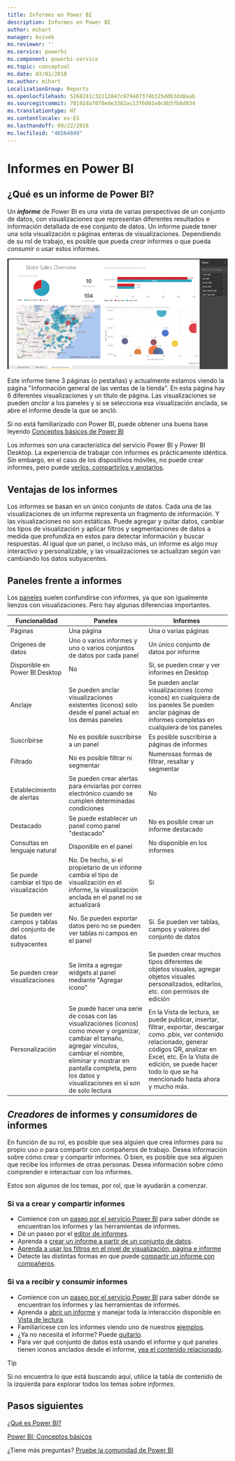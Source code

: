 ```yaml
---
title: Informes en Power BI
description: Informes en Power BI
author: mihart
manager: kvivek
ms.reviewer: ''
ms.service: powerbi
ms.component: powerbi-service
ms.topic: conceptual
ms.date: 03/01/2018
ms.author: mihart
LocalizationGroup: Reports
ms.openlocfilehash: 5268241c32112847c879407374b325dd63dd8aab
ms.sourcegitcommit: 70192daf070ede3382ac13f6001e0c8b5fb8d934
ms.translationtype: HT
ms.contentlocale: es-ES
ms.lasthandoff: 09/22/2018
ms.locfileid: "46564849"
---
```

# <a name="reports-in-power-bi"></a>Informes en Power BI
## <a name="what-is-a-power-bi-report"></a>¿Qué es un informe de Power BI?
Un ***informe*** de Power BI es una vista de varias perspectivas de un conjunto de datos, con visualizaciones que representan diferentes resultados e información detallada de ese conjunto de datos.  Un informe puede tener una sola visualización o páginas enteras de visualizaciones. Dependiendo de su rol de trabajo, es posible que pueda *crear* informes o que pueda *consumir* o usar estos informes.

![Página del informe](./media/end-user-reports/reportview.png)

Este informe tiene 3 páginas (o pestañas) y actualmente estamos viendo la página "Información general de las ventas de la tienda". En esta página hay 6 diferentes visualizaciones y un título de página. Las visualizaciones se pueden *anclar* a los paneles y si se selecciona esa visualización anclada, se abre el informe desde la que se ancló.

Si no está familiarizado con Power BI, puede obtener una buena base leyendo [Conceptos básicos de Power BI](end-user-basic-concepts.md)

Los informes son una característica del servicio Power BI y Power BI Desktop. La experiencia de trabajar con informes es prácticamente idéntica. Sin embargo, en el caso de los dispositivos móviles, no puede crear informes, pero puede [verlos, compartirlos y anotarlos](mobile/mobile-reports-in-the-mobile-apps.md).

## <a name="advantages-of-reports"></a>Ventajas de los informes
Los informes se basan en un único conjunto de datos. Cada una de las visualizaciones de un informe representa un fragmento de información. Y las visualizaciones no son estáticas. Puede agregar y quitar datos, cambiar los tipos de visualización y aplicar filtros y segmentaciones de datos a medida que profundiza en estos para detectar información y buscar respuestas. Al igual que un panel, o incluso más, un informe es algo muy interactivo y personalizable, y las visualizaciones se actualizan según van cambiando los datos subyacentes.

## <a name="dashboards-versus-reports"></a>Paneles frente a informes
Los [paneles](end-user-dashboards.md) suelen confundirse con informes, ya que son igualmente lienzos con visualizaciones. Pero hay algunas diferencias importantes.  

| **Funcionalidad** | **Paneles** | **Informes** |
| --- | --- | --- |
| Páginas |Una página |Una o varias páginas |
| Orígenes de datos |Uno o varios informes y uno o varios conjuntos de datos por cada panel |Un único conjunto de datos por informe |
| Disponible en Power BI Desktop |No |Sí, se pueden crear y ver informes en Desktop |
| Anclaje |Se pueden anclar visualizaciones existentes (iconos) solo desde el panel actual en los demás paneles |Se pueden anclar visualizaciones (como iconos) en cualquiera de los paneles Se pueden anclar páginas de informes completas en cualquiera de los paneles |
| Suscribirse |No es posible suscribirse a un panel |Es posible suscribirse a páginas de informes |
| Filtrado |No es posible filtrar ni segmentar |Numerosas formas de filtrar, resaltar y segmentar |
| Establecimiento de alertas |Se pueden crear alertas para enviarlas por correo electrónico cuando se cumplen determinadas condiciones |No |
| Destacado |Se puede establecer un panel como panel "destacado" |No es posible crear un informe destacado |
| Consultas en lenguaje natural |Disponible en el panel |No disponible en los informes |
| Se puede cambiar el tipo de visualización |No. De hecho, si el propietario de un informe cambia el tipo de visualización en el informe, la visualización anclada en el panel no se actualizará |Sí |
| Se pueden ver campos y tablas del conjunto de datos subyacentes |No. Se pueden exportar datos pero no se pueden ver tablas ni campos en el panel |Sí. Se pueden ver tablas, campos y valores del conjunto de datos |
| Se pueden crear visualizaciones |Se limita a agregar widgets al panel mediante "Agregar icono" |Se pueden crear muchos tipos diferentes de objetos visuales, agregar objetos visuales personalizados, editarlos, etc. con permisos de edición |
| Personalización |Se puede hacer una serie de cosas con las visualizaciones (iconos) como mover y organizar, cambiar el tamaño, agregar vínculos, cambiar el nombre, eliminar y mostrar en pantalla completa, pero los datos y visualizaciones en sí son de solo lectura |En la Vista de lectura, se puede publicar, insertar, filtrar, exportar, descargar como .pbix, ver contenido relacionado, generar códigos QR, analizar en Excel, etc.  En la Vista de edición, se puede hacer todo lo que se ha mencionado hasta ahora y mucho más. |

## <a name="report-creators-and-report-consumers"></a>***Creadores*** de informes y ***consumidores*** de informes
En función de su rol, es posible que sea alguien que crea informes para su propio uso o para compartir con compañeros de trabajo. Desea información sobre cómo crear y compartir informes. O bien, es posible que sea alguien que recibe los informes de otras personas. Desea información sobre cómo comprender e interactuar con los informes.

Estos son algunos de los temas, por rol, que le ayudarán a comenzar.

### <a name="if-you-will-be-creating-and-sharing-reports"></a>Si va a crear y compartir informes
* Comience con un [paseo por el servicio Power BI](end-user-basic-concepts.md) para saber dónde se encuentran los informes y las herramientas de informes.
* Dé un paseo por el [editor de informes](../service-the-report-editor-take-a-tour.md).
* Aprenda a [crear un informe a partir de un conjunto de datos](../service-report-create-new.md).
* [Aprenda a usar los filtros en el nivel de visualización, página e informe](end-user-report-filter.md)
* Detecte las distintas formas en que puede [compartir un informe con compañeros](../service-share-dashboards.md).

### <a name="if-you-will-be-receiving-and-consuming-reports"></a>Si va a recibir y consumir informes
* Comience con un [paseo por el servicio Power BI](end-user-basic-concepts.md) para saber dónde se encuentran los informes y las herramientas de informes.
* Aprenda a [abrir un informe](end-user-report-open.md) y manejar toda la interacción disponible en [Vista de lectura](end-user-reading-view.md).
* Familiarícese con los informes viendo uno de nuestros [ejemplos](../sample-tutorial-connect-to-the-samples.md).  
* ¿Ya no necesita el informe? Puede [quitarlo](end-user-delete.md).
* Para ver qué conjunto de datos está usando el informe y qué paneles tienen iconos anclados desde el informe, [vea el contenido relacionado](end-user-related.md).

> [!TIP]
> Si no encuentra lo que está buscando aquí, utilice la tabla de contenido de la izquierda para explorar todos los temas sobre *informes*.
> 
> 

## <a name="next-steps"></a>Pasos siguientes
[¿Qué es Power BI?](../power-bi-overview.md) 

[Power BI: Conceptos básicos](end-user-basic-concepts.md)

¿Tiene más preguntas? [Pruebe la comunidad de Power BI](http://community.powerbi.com/)

